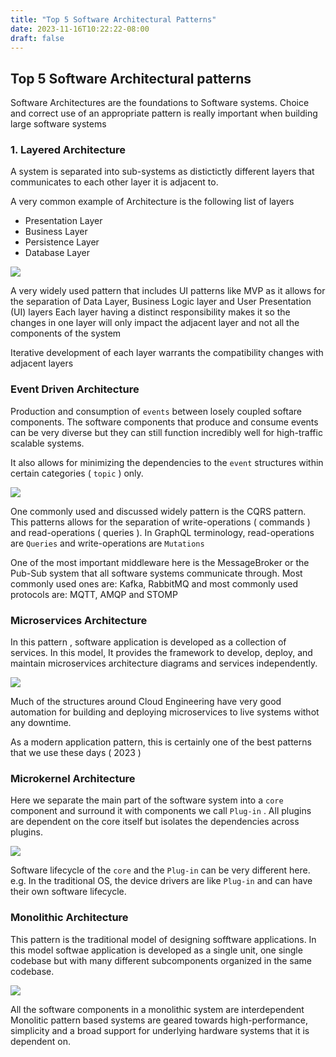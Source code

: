 ```yaml
---
title: "Top 5 Software Architectural Patterns"
date: 2023-11-16T10:22:22-08:00
draft: false
---
```



## Top 5 Software Architectural patterns

Software Architectures are the foundations to Software systems. Choice and correct use of 
an appropriate pattern is really important when building large software systems

### 1. Layered Architecture

A system is separated into sub-systems as distictictly different layers that communicates 
to each other layer it is adjacent to. 

A very common example of Architecture is the following list of layers

- Presentation Layer 
- Business Layer 
- Persistence Layer 
- Database Layer 

![](layered_pic.png)


A very widely used pattern that includes UI patterns like MVP as it allows for the 
separation of Data Layer, Business Logic layer and User Presentation (UI) layers
Each layer having a distinct responsibility makes it so the changes in one layer 
will only impact the adjacent layer and not all the components of the system

Iterative development of each layer warrants the compatibility changes with adjacent
layers


### Event Driven Architecture

Production and consumption of `events` between losely coupled softare components. 
The software components that produce and consume events can be very diverse but they 
can still function incredibly well for high-traffic scalable systems. 

It also allows for minimizing the dependencies to the `event` structures within certain 
categories ( `topic` ) only. 

![](events_pic.png)


One commonly used and discussed widely pattern is the CQRS pattern. This patterns allows for the 
separation of write-operations ( commands ) and read-operations ( queries ). 
In GraphQL terminology, read-operations are `Queries` and write-operations are `Mutations`

One of the most important middleware here is the MessageBroker or the Pub-Sub system that all
software systems communicate through. Most commonly used ones are:
Kafka, RabbitMQ
and most commonly used protocols are:
MQTT, AMQP and STOMP


### Microservices Architecture 

In this pattern , software application is developed as a collection of services. 
In this model, It provides the framework to develop, deploy, and maintain microservices
architecture diagrams and services independently.

![](microservices_pic.png)

Much of the structures around Cloud Engineering have very good automation for building 
and deploying microservices to live systems withot any downtime. 

As a modern application pattern, this is certainly one of the best patterns that
we use these days ( 2023 ) 


### Microkernel Architecture 

Here we separate the main part of the software system into a `core` component 
and surround it with components we call `Plug-in` . 
All plugins are dependent on the core itself but isolates the dependencies across
plugins.

![](microkernel_pic.png)


Software lifecycle of the `core` and the `Plug-in` can be very different here. e.g. In the traditional OS, the device drivers are like `Plug-in`  and can have their own software lifecycle.

### Monolithic Architecture 

This pattern is the traditional model of designing sofftware applications. In this model 
softwae application is developed as a single unit, one single codebase but with many different 
subcomponents organized in the same codebase. 

![](monolithic_pic.png)

All the software components in a monolithic system are interdependent
Monolitic pattern based systems are geared towards high-performance, simplicity and 
a broad support for underlying hardware systems that it is dependent on. 



